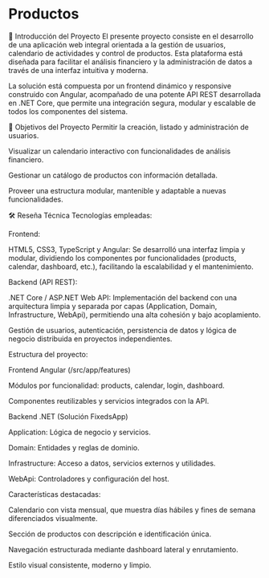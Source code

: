 # Productos

📘 Introducción del Proyecto
El presente proyecto consiste en el desarrollo de una aplicación web integral orientada a la gestión de usuarios, calendario de actividades y control de productos. Esta plataforma está diseñada para facilitar el análisis financiero y la administración de datos a través de una interfaz intuitiva y moderna.

La solución está compuesta por un frontend dinámico y responsive construido con Angular, acompañado de una potente API REST desarrollada en .NET Core, que permite una integración segura, modular y escalable de todos los componentes del sistema.

🎯 Objetivos del Proyecto
Permitir la creación, listado y administración de usuarios.

Visualizar un calendario interactivo con funcionalidades de análisis financiero.

Gestionar un catálogo de productos con información detallada.

Proveer una estructura modular, mantenible y adaptable a nuevas funcionalidades.

🛠️ Reseña Técnica
Tecnologías empleadas:

Frontend:

HTML5, CSS3, TypeScript y Angular: Se desarrolló una interfaz limpia y modular, dividiendo los componentes por funcionalidades (products, calendar, dashboard, etc.), facilitando la escalabilidad y el mantenimiento.

Backend (API REST):

.NET Core / ASP.NET Web API: Implementación del backend con una arquitectura limpia y separada por capas (Application, Domain, Infrastructure, WebApi), permitiendo una alta cohesión y bajo acoplamiento.

Gestión de usuarios, autenticación, persistencia de datos y lógica de negocio distribuida en proyectos independientes.

Estructura del proyecto:

Frontend Angular (/src/app/features)

Módulos por funcionalidad: products, calendar, login, dashboard.

Componentes reutilizables y servicios integrados con la API.

Backend .NET (Solución FixedsApp)

Application: Lógica de negocio y servicios.

Domain: Entidades y reglas de dominio.

Infrastructure: Acceso a datos, servicios externos y utilidades.

WebApi: Controladores y configuración del host.

Características destacadas:

Calendario con vista mensual, que muestra días hábiles y fines de semana diferenciados visualmente.

Sección de productos con descripción e identificación única.

Navegación estructurada mediante dashboard lateral y enrutamiento.

Estilo visual consistente, moderno y limpio.

